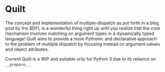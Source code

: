 Quilt
=====

The concept and implementation of multiple-dispatch as put forth in a blog post by the BDFL is a wonderful thing right up until you realize that the core mechanism involves matching on argument types in a dynamically typed language! Quilt aims to provide a more Pythonic and declarative approach to the problem of multiple dispatch by focusing instead on argument values and object attributes.

Current Quilt is a WIP and suitable only for Python 3 due to its reliance on `__prepare__`.
